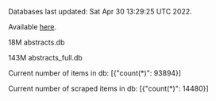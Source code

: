 Databases last updated: Sat Apr 30 13:29:25 UTC 2022. 

Available [here](https://github.com/cbeauhilton/ash-db/releases).


18M	abstracts.db

143M	abstracts_full.db

Current number of items in db:
[{"count(*)": 93894}]

Current number of scraped items in db:
[{"count(*)": 14480}]
